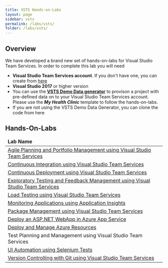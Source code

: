 ```yaml
---
title: VSTS Hands-on-Labs 
layout: page
sidebar: vsts
permalink: /labs/vsts/
folder: /labs/vsts/
---
```


## Overview

We have developed a brand new set of hands-on-labs for Visual Studio Team Services. In order to complete this lab you will need 
- **Visual Studio Team Services account**. If you don't have one, you can create from <a href="https://www.visualstudio.com/">here</a>
- **Visual Studio 2017** or higher version
- You can use the **[VSTS Demo Data generator](http://vstsdemogenerator.azurewebsites.net/Environment/Create)** to provison a project with pre-defined data on to your Visual Studio Team Services account. Please use the ***My Health Clinic*** template to follow the hands-on-labs.
- If you are not using the VSTS Demo Data Generator, you can clone the code from here

## Hands-On-Labs     

<table width="100%">
<thead><td>
<b>Lab Name</b>
</td>
</thead>
<!--tr><td>Working with the VSTS Demo generator</td></tr-->
<tr><td><a href="agile/">Agile Planning and Portfolio Management using Visual Studio Team Services</a></td></tr>
<tr><td><a href="continuousintegration/">Continuous Integration using Visual Studio Team Services</a></td></tr>
<tr><td><a href="continuousdeployment/">Continuous Deployment using Visual Studio Team Services</a></td></tr>
<tr><td><a href="exploratorytesting/">Exploratory Testing and Feedback Management using Visual Studio Team Services</a></td></tr>
<tr><td><a href="load/">Load Testing using Visual Studio Team Services</a></td></tr>
<tr><td><a href="monitor/">Monitoring Applications using Application Insights</a></td></tr>
<tr><td><a href="packagemanagement/">Package Management using Visual Studio Team Services</a></td></tr>
<tr><td><a href="appservice/">Deploy an ASP.NET WebApp in Azure App Service</a></td></tr>
<tr><td> <a href="azureresource/">Deploy and Manage Azure Resources</a></td></tr>
<tr><td><a hrf="manualtesting/">Test Planning and Management using Visual Studio Team Services</a></td></tr>
<tr><td><a href="selenium/">UI Automation using Selenium Tests</a></td></tr>
<tr><td><a href="git/">Version Controlling with Git using Visual Studio Team Services</a></td></tr>
</table>

